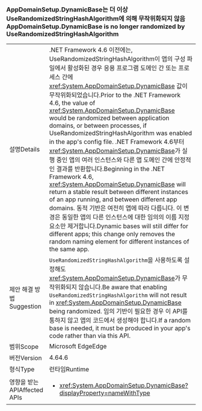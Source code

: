### <a name="appdomainsetupdynamicbase-is-no-longer-randomized-by-userandomizedstringhashalgorithm"></a><span data-ttu-id="7f12e-101">AppDomainSetup.DynamicBase는 더 이상 UseRandomizedStringHashAlgorithm에 의해 무작위화되지 않음</span><span class="sxs-lookup"><span data-stu-id="7f12e-101">AppDomainSetup.DynamicBase is no longer randomized by UseRandomizedStringHashAlgorithm</span></span>

|   |   |
|---|---|
|<span data-ttu-id="7f12e-102">설명</span><span class="sxs-lookup"><span data-stu-id="7f12e-102">Details</span></span>|<span data-ttu-id="7f12e-103">.NET Framework 4.6 이전에는, UseRandomizedStringHashAlgorithm이 앱의 구성 파일에서 활성화된 경우 응용 프로그램 도메인 간 또는 프로세스 간에 <xref:System.AppDomainSetup.DynamicBase> 값이 무작위화되었습니다.</span><span class="sxs-lookup"><span data-stu-id="7f12e-103">Prior to the .NET Framework 4.6, the value of <xref:System.AppDomainSetup.DynamicBase> would be randomized between application domains, or between processes, if UseRandomizedStringHashAlgorithm was enabled in the app's config file.</span></span> <span data-ttu-id="7f12e-104">.NET Framework 4.6부터 <xref:System.AppDomainSetup.DynamicBase>가 실행 중인 앱의 여러 인스턴스와 다른 앱 도메인 간에 안정적인 결과를 반환합니다.</span><span class="sxs-lookup"><span data-stu-id="7f12e-104">Beginning in the .NET Framework 4.6, <xref:System.AppDomainSetup.DynamicBase> will return a stable result between different instances of an app running, and between different app domains.</span></span> <span data-ttu-id="7f12e-105">동적 기반은 여전히 앱에 따라 다릅니다. 이 변경은 동일한 앱의 다른 인스턴스에 대한 임의의 이름 지정 요소만 제거합니다.</span><span class="sxs-lookup"><span data-stu-id="7f12e-105">Dynamic bases will still differ for different apps; this change only removes the random naming element for different instances of the same app.</span></span>|
|<span data-ttu-id="7f12e-106">제안 해결 방법</span><span class="sxs-lookup"><span data-stu-id="7f12e-106">Suggestion</span></span>|<span data-ttu-id="7f12e-107"><code>UseRandomizedStringHashAlgorithm</code>을 사용하도록 설정해도 <xref:System.AppDomainSetup.DynamicBase>가 무작위화되지 않습니다.</span><span class="sxs-lookup"><span data-stu-id="7f12e-107">Be aware that enabling <code>UseRandomizedStringHashAlgorithm</code> will not result in <xref:System.AppDomainSetup.DynamicBase> being randomized.</span></span> <span data-ttu-id="7f12e-108">임의 기반이 필요한 경우 이 API를 통하지 않고 앱의 코드에서 생성해야 합니다.</span><span class="sxs-lookup"><span data-stu-id="7f12e-108">If a random base is needed, it must be produced in your app's code rather than via this API.</span></span>|
|<span data-ttu-id="7f12e-109">범위</span><span class="sxs-lookup"><span data-stu-id="7f12e-109">Scope</span></span>|<span data-ttu-id="7f12e-110">Microsoft Edge</span><span class="sxs-lookup"><span data-stu-id="7f12e-110">Edge</span></span>|
|<span data-ttu-id="7f12e-111">버전</span><span class="sxs-lookup"><span data-stu-id="7f12e-111">Version</span></span>|<span data-ttu-id="7f12e-112">4.6</span><span class="sxs-lookup"><span data-stu-id="7f12e-112">4.6</span></span>|
|<span data-ttu-id="7f12e-113">형식</span><span class="sxs-lookup"><span data-stu-id="7f12e-113">Type</span></span>|<span data-ttu-id="7f12e-114">런타임</span><span class="sxs-lookup"><span data-stu-id="7f12e-114">Runtime</span></span>|
|<span data-ttu-id="7f12e-115">영향을 받는 API</span><span class="sxs-lookup"><span data-stu-id="7f12e-115">Affected APIs</span></span>|<ul><li><xref:System.AppDomainSetup.DynamicBase?displayProperty=nameWithType></li></ul>|

